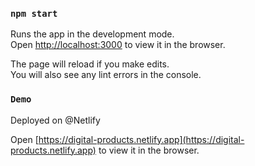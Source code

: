 

### `npm start`

Runs the app in the development mode.<br />
Open [http://localhost:3000](http://localhost:3000) to view it in the browser.

The page will reload if you make edits.<br />
You will also see any lint errors in the console.

###    `Demo`
Deployed on @Netlify

Open [https://digital-products.netlify.app](https://digital-products.netlify.app) to view it in the browser.


